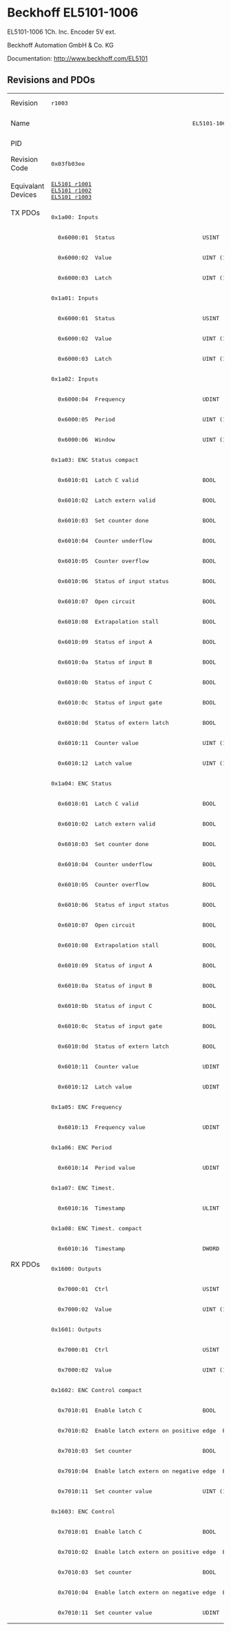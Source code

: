 # Beckhoff EL5101-1006

EL5101-1006 1Ch. Inc. Encoder 5V ext.

Beckhoff Automation GmbH & Co. KG

Documentation: <a href="http://www.beckhoff.com/EL5101">http://www.beckhoff.com/EL5101</a>

## Revisions and PDOs
<table>
<tr >
<td class="first">Revision</td>
<td ><pre>r1003</pre></td>
<td ><pre>r1004</pre></td>
<td ><pre>r1005</pre></td>
<td ><pre>r1006</pre></td>
<td ><pre>r1007</pre></td>
</tr>
<tr >
<td class="first">Name</td>
<td  colspan=5 align="center"><pre>EL5101-1006 1Ch. Inc. Encoder 5V ext.</pre></td>
</tr>
<tr >
<td class="first">PID</td>
<td  colspan=5 align="center"><pre>0x13ed3052</pre></td>
</tr>
<tr >
<td class="first">Revision Code</td>
<td ><pre>0x03fb03ee</pre></td>
<td ><pre>0x03fc03ee</pre></td>
<td ><pre>0x03fd03ee</pre></td>
<td ><pre>0x03fe03ee</pre></td>
<td ><pre>0x03ff03ee</pre></td>
</tr>
<tr >
<td class="first">Equivalant Devices</td>
<td ><pre><a href="EL5101">EL5101 r1001</a><br/><a href="EL5101">EL5101 r1002</a><br/><a href="EL5101">EL5101 r1003</a></pre></td>
<td  colspan=4 align="center"><pre><a href="EL5101">EL5101 r1004</a><br/><a href="EL5101">EL5101 r1005</a><br/><a href="EL5101">EL5101 r1006</a></pre></td>
</tr>
<tr class="txpdo pdosection">
<td class="first" rowspan=52 valign=top>TX PDOs</td>
<td colspan=5 align="left"><pre>0x1a00: Inputs</pre></td>
<td></td>
</tr>
<tr class="txpdo">
<td  colspan=5 align="left"><pre>  0x6000:01  Status                          USINT (8 bits)</pre></td>
</tr>
<tr class="txpdo">
<td  colspan=5 align="left"><pre>  0x6000:02  Value                           UINT (16 bits)</pre></td>
</tr>
<tr class="txpdo">
<td  colspan=5 align="left"><pre>  0x6000:03  Latch                           UINT (16 bits)</pre></td>
</tr>
<tr class="txpdo pdosection">
<td  colspan=5 align="left"><pre>0x1a01: Inputs</pre></td>
</tr>
<tr class="txpdo">
<td  colspan=5 align="left"><pre>  0x6000:01  Status                          USINT (8 bits)</pre></td>
</tr>
<tr class="txpdo">
<td  colspan=5 align="left"><pre>  0x6000:02  Value                           UINT (16 bits)</pre></td>
</tr>
<tr class="txpdo">
<td  colspan=5 align="left"><pre>  0x6000:03  Latch                           UINT (16 bits)</pre></td>
</tr>
<tr class="txpdo pdosection">
<td  colspan=5 align="left"><pre>0x1a02: Inputs</pre></td>
</tr>
<tr class="txpdo">
<td  colspan=5 align="left"><pre>  0x6000:04  Frequency                       UDINT (32 bits)</pre></td>
</tr>
<tr class="txpdo">
<td  colspan=5 align="left"><pre>  0x6000:05  Period                          UINT (16 bits)</pre></td>
</tr>
<tr class="txpdo">
<td  colspan=5 align="left"><pre>  0x6000:06  Window                          UINT (16 bits)</pre></td>
</tr>
<tr class="txpdo pdosection">
<td  colspan=5 align="left"><pre>0x1a03: ENC Status compact</pre></td>
</tr>
<tr class="txpdo">
<td ><pre>  0x6010:01  Latch C valid                   BOOL</pre></td>
<td  colspan=4 align="left"><pre>  0x6010:01  Status__Latch C valid           BOOL</pre></td>
</tr>
<tr class="txpdo">
<td ><pre>  0x6010:02  Latch extern valid              BOOL</pre></td>
<td  colspan=4 align="left"><pre>  0x6010:02  Status__Latch extern valid      BOOL</pre></td>
</tr>
<tr class="txpdo">
<td ><pre>  0x6010:03  Set counter done                BOOL</pre></td>
<td  colspan=4 align="left"><pre>  0x6010:03  Status__Set counter done        BOOL</pre></td>
</tr>
<tr class="txpdo">
<td ><pre>  0x6010:04  Counter underflow               BOOL</pre></td>
<td  colspan=4 align="left"><pre>  0x6010:04  Status__Counter underflow       BOOL</pre></td>
</tr>
<tr class="txpdo">
<td ><pre>  0x6010:05  Counter overflow                BOOL</pre></td>
<td  colspan=4 align="left"><pre>  0x6010:05  Status__Counter overflow        BOOL</pre></td>
</tr>
<tr class="txpdo">
<td ><pre>  0x6010:06  Status of input status          BOOL</pre></td>
<td  colspan=4 align="left"><pre>  0x6010:06  Status__Status of input status  BOOL</pre></td>
</tr>
<tr class="txpdo">
<td ><pre>  0x6010:07  Open circuit                    BOOL</pre></td>
<td  colspan=4 align="left"><pre>  0x6010:07  Status__Open circuit            BOOL</pre></td>
</tr>
<tr class="txpdo">
<td ><pre>  0x6010:08  Extrapolation stall             BOOL</pre></td>
<td  colspan=4 align="left"><pre>  0x6010:08  Status__Extrapolation stall     BOOL</pre></td>
</tr>
<tr class="txpdo">
<td ><pre>  0x6010:09  Status of input A               BOOL</pre></td>
<td  colspan=4 align="left"><pre>  0x6010:09  Status__Status of input A       BOOL</pre></td>
</tr>
<tr class="txpdo">
<td ><pre>  0x6010:0a  Status of input B               BOOL</pre></td>
<td  colspan=4 align="left"><pre>  0x6010:0a  Status__Status of input B       BOOL</pre></td>
</tr>
<tr class="txpdo">
<td ><pre>  0x6010:0b  Status of input C               BOOL</pre></td>
<td  colspan=4 align="left"><pre>  0x6010:0b  Status__Status of input C       BOOL</pre></td>
</tr>
<tr class="txpdo">
<td ><pre>  0x6010:0c  Status of input gate            BOOL</pre></td>
<td  colspan=4 align="left"><pre>  0x6010:0c  Status__Status of input gate    BOOL</pre></td>
</tr>
<tr class="txpdo">
<td ><pre>  0x6010:0d  Status of extern latch          BOOL</pre></td>
<td  colspan=4 align="left"><pre>  0x6010:0d  Status__Status of extern latch  BOOL</pre></td>
</tr>
<tr class="txpdo">
<td  colspan=5 align="left"><pre>  0x6010:11  Counter value                   UINT (16 bits)</pre></td>
</tr>
<tr class="txpdo">
<td  colspan=5 align="left"><pre>  0x6010:12  Latch value                     UINT (16 bits)</pre></td>
</tr>
<tr class="txpdo pdosection">
<td  colspan=5 align="left"><pre>0x1a04: ENC Status</pre></td>
</tr>
<tr class="txpdo">
<td ><pre>  0x6010:01  Latch C valid                   BOOL</pre></td>
<td  colspan=4 align="left"><pre>  0x6010:01  Status__Latch C valid           BOOL</pre></td>
</tr>
<tr class="txpdo">
<td ><pre>  0x6010:02  Latch extern valid              BOOL</pre></td>
<td  colspan=4 align="left"><pre>  0x6010:02  Status__Latch extern valid      BOOL</pre></td>
</tr>
<tr class="txpdo">
<td ><pre>  0x6010:03  Set counter done                BOOL</pre></td>
<td  colspan=4 align="left"><pre>  0x6010:03  Status__Set counter done        BOOL</pre></td>
</tr>
<tr class="txpdo">
<td ><pre>  0x6010:04  Counter underflow               BOOL</pre></td>
<td  colspan=4 align="left"><pre>  0x6010:04  Status__Counter underflow       BOOL</pre></td>
</tr>
<tr class="txpdo">
<td ><pre>  0x6010:05  Counter overflow                BOOL</pre></td>
<td  colspan=4 align="left"><pre>  0x6010:05  Status__Counter overflow        BOOL</pre></td>
</tr>
<tr class="txpdo">
<td ><pre>  0x6010:06  Status of input status          BOOL</pre></td>
<td  colspan=4 align="left"><pre>  0x6010:06  Status__Status of input status  BOOL</pre></td>
</tr>
<tr class="txpdo">
<td ><pre>  0x6010:07  Open circuit                    BOOL</pre></td>
<td  colspan=4 align="left"><pre>  0x6010:07  Status__Open circuit            BOOL</pre></td>
</tr>
<tr class="txpdo">
<td ><pre>  0x6010:08  Extrapolation stall             BOOL</pre></td>
<td  colspan=4 align="left"><pre>  0x6010:08  Status__Extrapolation stall     BOOL</pre></td>
</tr>
<tr class="txpdo">
<td ><pre>  0x6010:09  Status of input A               BOOL</pre></td>
<td  colspan=4 align="left"><pre>  0x6010:09  Status__Status of input A       BOOL</pre></td>
</tr>
<tr class="txpdo">
<td ><pre>  0x6010:0a  Status of input B               BOOL</pre></td>
<td  colspan=4 align="left"><pre>  0x6010:0a  Status__Status of input B       BOOL</pre></td>
</tr>
<tr class="txpdo">
<td ><pre>  0x6010:0b  Status of input C               BOOL</pre></td>
<td  colspan=4 align="left"><pre>  0x6010:0b  Status__Status of input C       BOOL</pre></td>
</tr>
<tr class="txpdo">
<td ><pre>  0x6010:0c  Status of input gate            BOOL</pre></td>
<td  colspan=4 align="left"><pre>  0x6010:0c  Status__Status of input gate    BOOL</pre></td>
</tr>
<tr class="txpdo">
<td ><pre>  0x6010:0d  Status of extern latch          BOOL</pre></td>
<td  colspan=4 align="left"><pre>  0x6010:0d  Status__Status of extern latch  BOOL</pre></td>
</tr>
<tr class="txpdo">
<td  colspan=5 align="left"><pre>  0x6010:11  Counter value                   UDINT (32 bits)</pre></td>
</tr>
<tr class="txpdo">
<td  colspan=5 align="left"><pre>  0x6010:12  Latch value                     UDINT (32 bits)</pre></td>
</tr>
<tr class="txpdo pdosection">
<td  colspan=5 align="left"><pre>0x1a05: ENC Frequency</pre></td>
</tr>
<tr class="txpdo">
<td  colspan=5 align="left"><pre>  0x6010:13  Frequency value                 UDINT (32 bits)</pre></td>
</tr>
<tr class="txpdo pdosection">
<td  colspan=5 align="left"><pre>0x1a06: ENC Period</pre></td>
</tr>
<tr class="txpdo">
<td  colspan=5 align="left"><pre>  0x6010:14  Period value                    UDINT (32 bits)</pre></td>
</tr>
<tr class="txpdo pdosection">
<td  colspan=5 align="left"><pre>0x1a07: ENC Timest.</pre></td>
</tr>
<tr class="txpdo">
<td  colspan=5 align="left"><pre>  0x6010:16  Timestamp                       ULINT (64 bits)</pre></td>
</tr>
<tr class="txpdo pdosection">
<td  colspan=5 align="left"><pre>0x1a08: ENC Timest. compact</pre></td>
</tr>
<tr class="txpdo">
<td  colspan=5 align="left"><pre>  0x6010:16  Timestamp                       DWORD (32 bits)</pre></td>
</tr>
<tr class="rxpdo pdosection">
<td class="first" rowspan=18 valign=top>RX PDOs</td>
<td colspan=5 align="left"><pre>0x1600: Outputs</pre></td>
<td></td>
</tr>
<tr class="rxpdo">
<td  colspan=5 align="left"><pre>  0x7000:01  Ctrl                            USINT (8 bits)</pre></td>
</tr>
<tr class="rxpdo">
<td  colspan=5 align="left"><pre>  0x7000:02  Value                           UINT (16 bits)</pre></td>
</tr>
<tr class="rxpdo pdosection">
<td  colspan=5 align="left"><pre>0x1601: Outputs</pre></td>
</tr>
<tr class="rxpdo">
<td  colspan=5 align="left"><pre>  0x7000:01  Ctrl                            USINT (8 bits)</pre></td>
</tr>
<tr class="rxpdo">
<td  colspan=5 align="left"><pre>  0x7000:02  Value                           UINT (16 bits)</pre></td>
</tr>
<tr class="rxpdo pdosection">
<td  colspan=5 align="left"><pre>0x1602: ENC Control compact</pre></td>
</tr>
<tr class="rxpdo">
<td ><pre>  0x7010:01  Enable latch C                  BOOL</pre></td>
<td  colspan=4 align="left"><pre>  0x7010:01  Control__Enable latch C         BOOL</pre></td>
</tr>
<tr class="rxpdo">
<td ><pre>  0x7010:02  Enable latch extern on positive edge  BOOL</pre></td>
<td  colspan=4 align="left"><pre>  0x7010:02  Control__Enable latch extern on positive edge  BOOL</pre></td>
</tr>
<tr class="rxpdo">
<td ><pre>  0x7010:03  Set counter                     BOOL</pre></td>
<td  colspan=4 align="left"><pre>  0x7010:03  Control__Set counter            BOOL</pre></td>
</tr>
<tr class="rxpdo">
<td ><pre>  0x7010:04  Enable latch extern on negative edge  BOOL</pre></td>
<td  colspan=4 align="left"><pre>  0x7010:04  Control__Enable latch extern on negative edge  BOOL</pre></td>
</tr>
<tr class="rxpdo">
<td  colspan=5 align="left"><pre>  0x7010:11  Set counter value               UINT (16 bits)</pre></td>
</tr>
<tr class="rxpdo pdosection">
<td  colspan=5 align="left"><pre>0x1603: ENC Control</pre></td>
</tr>
<tr class="rxpdo">
<td ><pre>  0x7010:01  Enable latch C                  BOOL</pre></td>
<td  colspan=4 align="left"><pre>  0x7010:01  Control__Enable latch C         BOOL</pre></td>
</tr>
<tr class="rxpdo">
<td ><pre>  0x7010:02  Enable latch extern on positive edge  BOOL</pre></td>
<td  colspan=4 align="left"><pre>  0x7010:02  Control__Enable latch extern on positive edge  BOOL</pre></td>
</tr>
<tr class="rxpdo">
<td ><pre>  0x7010:03  Set counter                     BOOL</pre></td>
<td  colspan=4 align="left"><pre>  0x7010:03  Control__Set counter            BOOL</pre></td>
</tr>
<tr class="rxpdo">
<td ><pre>  0x7010:04  Enable latch extern on negative edge  BOOL</pre></td>
<td  colspan=4 align="left"><pre>  0x7010:04  Control__Enable latch extern on negative edge  BOOL</pre></td>
</tr>
<tr class="rxpdo">
<td  colspan=5 align="left"><pre>  0x7010:11  Set counter value               UDINT (32 bits)</pre></td>
</tr>
</table>
